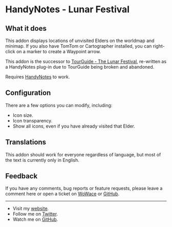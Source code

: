 HandyNotes - Lunar Festival
===========================


What it does
------------

This addon displays locations of unvisited Elders on the worldmap and minimap.
If you also have TomTom or Cartographer installed, you can right-click on a marker to create a Waypoint arrow.

This addon is the successor to [TourGuide - The Lunar Festival](https://github.com/EthanCentaurai/TourGuide_LunarFestival), re-written as a HandyNotes plug-in due to TourGuide being broken and abandoned.

Requires [HandyNotes](http://www.curse.com/addons/wow/handynotes) to work.


Configuration
-------------

There are a few options you can modify, including:

* Icon size.
* Icon transparency.
* Show all icons, even if you have already visited that Elder.


Translations
------------

This addon should work for everyone regardless of language, but most of the text is currently only in English.


Feedback
--------

If you have any comments, bug reports or feature requests, please leave a comment here or open a ticket on [WoWace](http://www.wowace.com/addons/handynotes_lunarfestival/tickets/) or [GitHub](https://github.com/EthanCentaurai/HandyNotes_LunarFestival/issues).


* * *


* Visit my [website](http://www.ethancentaurai.com/).
* Follow me on [Twitter](http://twitter.com/StevenBlanchard).
* Watch me on [GitHub](https://github.com/EthanCentaurai).
